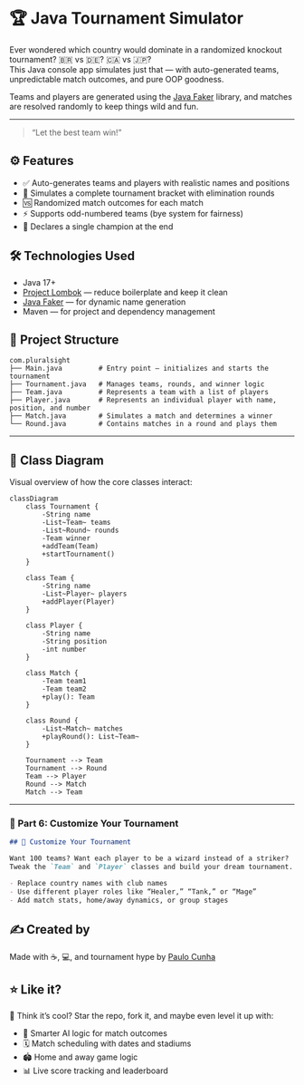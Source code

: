 # 🏆 Java Tournament Simulator

Ever wondered which country would dominate in a randomized knockout tournament? 🇧🇷 vs 🇩🇪? 🇨🇦 vs 🇯🇵?  
This Java console app simulates just that — with auto-generated teams, unpredictable match outcomes, and pure OOP goodness.

Teams and players are generated using the [Java Faker](https://github.com/DiUS/java-faker) library, and matches are
resolved randomly to keep things wild and fun.

---

> “Let the best team win!”

## ⚙️ Features

- ✅ Auto-generates teams and players with realistic names and positions
- 🧠 Simulates a complete tournament bracket with elimination rounds
- 🆚 Randomized match outcomes for each match
- ⚡ Supports odd-numbered teams (bye system for fairness)
- 🏁 Declares a single champion at the end


## 🛠️ Technologies Used

- Java 17+
- [Project Lombok](https://projectlombok.org/) — reduce boilerplate and keep it clean
- [Java Faker](https://github.com/DiUS/java-faker) — for dynamic name generation
- Maven — for project and dependency management

## 📂 Project Structure

```plaintext
com.pluralsight
├── Main.java         # Entry point — initializes and starts the tournament
├── Tournament.java   # Manages teams, rounds, and winner logic
├── Team.java         # Represents a team with a list of players
├── Player.java       # Represents an individual player with name, position, and number
├── Match.java        # Simulates a match and determines a winner
└── Round.java        # Contains matches in a round and plays them
```

---


## 🧬 Class Diagram

Visual overview of how the core classes interact:

```mermaid
classDiagram
    class Tournament {
        -String name
        -List~Team~ teams
        -List~Round~ rounds
        -Team winner
        +addTeam(Team)
        +startTournament()
    }

    class Team {
        -String name
        -List~Player~ players
        +addPlayer(Player)
    }

    class Player {
        -String name
        -String position
        -int number
    }

    class Match {
        -Team team1
        -Team team2
        +play(): Team
    }

    class Round {
        -List~Match~ matches
        +playRound(): List~Team~
    }

    Tournament --> Team
    Tournament --> Round
    Team --> Player
    Round --> Match
    Match --> Team
```


---

### 🔧 Part 6: Customize Your Tournament

```markdown
## 🔧 Customize Your Tournament

Want 100 teams? Want each player to be a wizard instead of a striker?  
Tweak the `Team` and `Player` classes and build your dream tournament.

- Replace country names with club names
- Use different player roles like “Healer,” “Tank,” or “Mage”
- Add match stats, home/away dynamics, or group stages
```

## ✍️ Created by

Made with ☕, 💻, and tournament hype by [Paulo Cunha](https://www.linkedin.com/in/paulofranklins2/)

## ⭐ Like it?

🚀 Think it’s cool? Star the repo, fork it, and maybe even level it up with:

- 🧠 Smarter AI logic for match outcomes
- 🗓️ Match scheduling with dates and stadiums
- 🏟️ Home and away game logic
- 📊 Live score tracking and leaderboard
